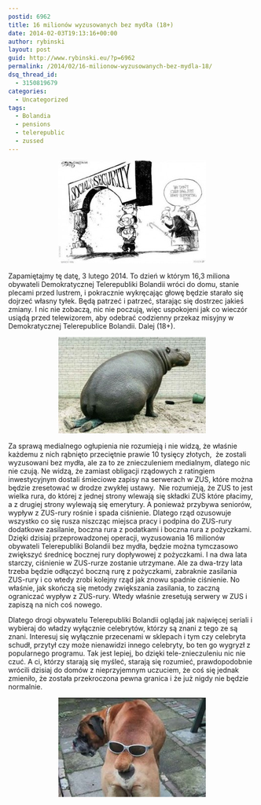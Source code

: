```yaml
---
postid: 6962
title: 16 milionów wyzusowanych bez mydła (18+)
date: 2014-02-03T19:13:16+00:00
author: rybinski
layout: post
guid: http://www.rybinski.eu/?p=6962
permalink: /2014/02/16-milionow-wyzusowanych-bez-mydla-18/
dsq_thread_id:
  - 3150819679
categories:
  - Uncategorized
tags:
  - Bolandia
  - pensions
  - telerepublic
  - zussed
---
```

<p style="text-align: center;">
  <a href="/uploads/2014/02/Social_security.jpg"><img class="size-medium wp-image-6963 aligncenter" title="Social_security" src="/uploads/2014/02/Social_security-300x210.jpg" alt="" width="300" height="210" /></a>
</p>

Zapamiętajmy tę datę, 3 lutego 2014. To dzień w którym 16,3 miliona obywateli Demokratycznej Telerepubliki Bolandii wróci do domu, stanie plecami przed lustrem, i pokracznie wykręcając głowę będzie starało się dojrzeć własny tyłek. Będą patrzeć i patrzeć, starając się dostrzec jakieś zmiany. I nic nie zobaczą, nic nie poczują, więc uspokojeni jak co wieczór usiądą przed telewizorem, aby odebrać codzienny przekaz misyjny w Demokratycznej Telerepublice Bolandii. Dalej (18+).

<!--more-->

<p style="text-align: center;">
  <a href="/uploads/2014/02/hipcio.jpg"><img class="size-medium wp-image-6964 aligncenter" title="hipcio" src="/uploads/2014/02/hipcio-300x196.jpg" alt="" width="300" height="196" /></a>
</p>

Za sprawą medialnego ogłupienia nie rozumieją i nie widzą, że właśnie każdemu z nich rąbnięto przeciętnie prawie 10 tysięcy złotych,  że zostali wyzusowani bez mydła, ale za to ze znieczuleniem medialnym, dlatego nic nie czują. Ne widzą, że zamiast obligacji rządowych z ratingiem inwestycyjnym dostali śmieciowe zapisy na serwerach w ZUS, które można będzie zresetować w drodze zwykłej ustawy.  Nie rozumieją, że ZUS to jest wielka rura, do której z jednej strony wlewają się składki ZUS które płacimy, a z drugiej strony wylewają się emerytury. A ponieważ przybywa seniorów, wypływ z ZUS-rury rośnie i spada ciśnienie. Dlatego rząd ozusowuje wszystko co się rusza niszcząc miejsca pracy i podpina do ZUS-rury dodatkowe zasilanie, boczna rura z podatkami i boczna rura z pożyczkami. Dzięki dzisiaj przeprowadzonej operacji, wyzusowania 16 milionów obywateli Telerepubliki Bolandii bez mydła, będzie można tymczasowo zwiększyć średnicę bocznej rury dopływowej z pożyczkami. I na dwa lata starczy, ciśnienie w ZUS-rurze zostanie utrzymane. Ale za dwa-trzy lata trzeba będzie odłączyć boczną rurę z pożyczkami, zabraknie zasilania ZUS-rury i co wtedy zrobi kolejny rząd jak znowu spadnie ciśnienie. No właśnie, jak skończą się metody zwiększania zasilania, to zaczną ograniczać wypływ z ZUS-rury. Wtedy właśnie zresetują serwery w ZUS i zapiszą na nich coś nowego.

Dlatego drogi obywatelu Telerepubliki Bolandii oglądaj jak najwięcej seriali i wybieraj do władzy wyłącznie celebrytów, którzy są znani z tego ze są znani. Interesuj się wyłącznie przecenami w sklepach i tym czy celebryta schudł, przytył czy może nienawidzi innego celebryty, bo ten go wygryzł z popularnego programu. Tak jest lepiej, bo dzięki tele-znieczuleniu nic nie czuć. A ci, którzy starają się myśleć, starają się rozumieć, prawdopodobnie wrócili dzisiaj do domów z nieprzyjemnym uczuciem, że coś się jednak zmieniło, że została przekroczona pewna granica i że już nigdy nie będzie normalnie.

<p style="text-align: center;">
  <a href="/uploads/2014/02/assface.jpg"><img class="size-medium wp-image-6965 aligncenter" title="assface" src="/uploads/2014/02/assface-300x202.jpg" alt="" width="300" height="202" /></a>
</p>
